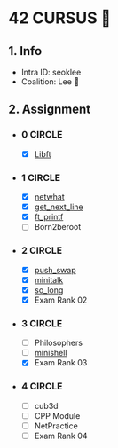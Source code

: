 # 42 CURSUS  🐯

## 1. Info
- Intra ID: seoklee
- Coalition: Lee 🔴

## 2. Assignment
- ### 0 CIRCLE
	- [x] [Libft](https://github.com/lucku-1111/42cursus/tree/master/libft)
- ### 1 CIRCLE
	- [x] [netwhat](https://github.com/lucku-1111/42cursus/tree/master/netwhat)
	- [x] [get_next_line](https://github.com/lucku-1111/42cursus/tree/master/get_next_line)
	- [x] [ft_printf](https://github.com/lucku-1111/42cursus/tree/master/ft_printf)
	- [ ] Born2beroot
- ### 2 CIRCLE
	- [x] [push_swap](https://github.com/lucku-1111/42cursus/tree/master/push_swap)
	- [x] [minitalk](https://github.com/lucku-1111/42cursus/tree/master/minitalk)
	- [x] [so_long](https://github.com/lucku-1111/42cursus/tree/master/so_long)
	- [x] Exam Rank 02
- ### 3 CIRCLE
	- [ ] Philosophers
	- [ ] [minishell](https://github.com/lucku-1111/42cursus/tree/master/minishell)
	- [x] Exam Rank 03
- ### 4 CIRCLE
	- [ ] cub3d
	- [ ] CPP Module
	- [ ] NetPractice
	- [ ] Exam Rank 04
